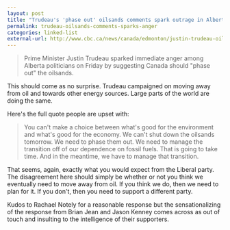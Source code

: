 ```yaml
---
layout: post  
title: "Trudeau's 'phase out' oilsands comments spark outrage in Alberta"  
permalink: trudeau-oilsands-comments-sparks-anger  
categories: linked-list
external-url: http://www.cbc.ca/news/canada/edmonton/justin-trudeau-oilsands-phase-out-1.3934701
---
```


> Prime Minister Justin Trudeau sparked immediate anger among Alberta politicians on Friday by suggesting Canada should "phase out" the oilsands.

This should come as no surprise. Trudeau campaigned on moving away from oil and towards other energy sources. Large parts of the world are doing the same. 

Here's the full quote people are upset with: 

> You can't make a choice between what's good for the environment and what's good for the economy. We can't shut down the oilsands tomorrow. We need to phase them out. We need to manage the transition off of our dependence on fossil fuels. That is going to take time. And in the meantime, we have to manage that transition.

That seems, again, exactly what you would expect from the Liberal party. The disagreement here should simply be whether or not you think we eventually need to move away from oil. If you think we do, then we need to plan for it. If you don't, then you need to support a different party. 

Kudos to Rachael Notely for a reasonable response but the sensationalizing of the response from Brian Jean and Jason Kenney comes across as out of touch and insulting to the intelligence of their supporters.  